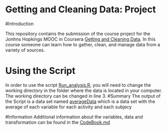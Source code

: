 # Getting and Cleaning Data: Project
#Introduction

This repository contains the submission of the course project for the Jonhns Hopkings MOOC in Coursera [Getting and Cleaning Data](https://www.coursera.org/course/getdata). In this course someone can learn how to gather, clean, and manage data from a variety of sources.

# Using the Script
In order to use the script [Run_analysis.R](https://github.com/mpizosdim/Get-and-Clean-Data--Project/commit/e91e08bdd0da4a2e4efc70f33692627240e61e64), you will need to change the working directory in the folder where the data is located in your computer. The working directory can be changed in line 3.
#Summary
The output of the Script is a data set named [averageData](www.google.com) which is a data set with the average of each variable for each activity and each subjecy

#Information
Additional information about the variables, data and transformation can be found in the [CodeBook.md](www.google.com)

